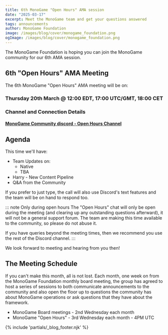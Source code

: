 ```yaml
---
title: 6th MonoGame "Open Hours" AMA session
date: "2025-03-17"
excerpt: Meet the MonoGame team and get your questions answered
tags: announcements
author: MonoGame Foundation
image: /images/blog/cover/monogame_foundation.png
ogImage: /images/blog/cover/monogame_foundation.png
---
```


The MonoGame Foundation is hoping you can join the MonoGame community for our 6th AMA session.

## 6th "Open Hours" AMA Meeting

The 6th MonoGame "Open Hours" AMA meeting will be on:

### Thursday 20th March @ 12:00 EDT, 17:00 UTC/GMT, 18:00 CET

### Channel and Connection Details

#### [MonoGame Community discord - Open Hours Channel](https://discord.gg/y6HDHDK2?event=1343763679803473972)

## Agenda

This time we'll have:
* Team Updates on:
    * Native
    * TBA
* Harry - New Content Pipeline
* Q&A from the Community

If you prefer to just type, the call will also use Discord's text features and the team will be on hand to respond too.

::: note Only during open hours
The "Open Hours" chat will only be open during the meeting (and clearing up any outstanding questions afterward), it will not be a general support forum.  The team are making this time available to the community, so please do not abuse it.

If you have queries beyond the meeting times, then we recommend you use the rest of the Discord channel.
:::

We look forward to meeting and hearing from you then!

## The Meeting Schedule

If you can't make this month, all is not lost. Each month, one week on from the MonoGame Foundation monthly board meeting, the group has agreed to host a series of sessions to both communicate announcements to the community and also open the floor up to questions the community has about MonoGame operations or ask questions that they have about the framework.

* MonoGame Board meetings - 2nd Wednesday each month
* MonoGame "Open Hours" - 3rd Wednesday each month - 4PM UTC

{% include 'partials/_blog_footer.njk' %}